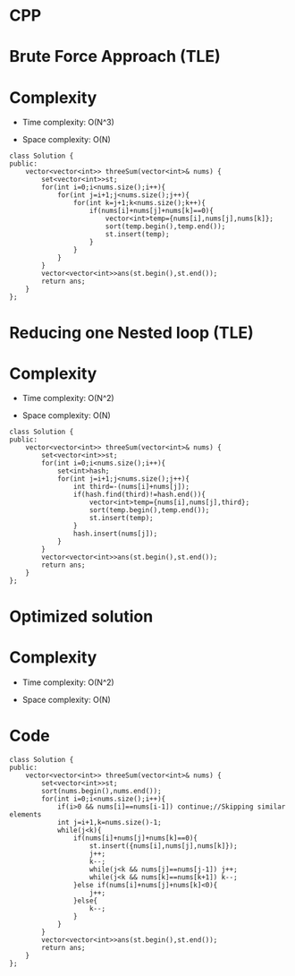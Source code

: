 # CPP

# Brute Force Approach (TLE)
# Complexity
- Time complexity: O(N^3)
<!-- Add your time complexity here, e.g. $$O(n)$$ -->

- Space complexity: O(N)
<!-- Add your space complexity here, e.g. $$O(n)$$ -->

```
class Solution {
public:
    vector<vector<int>> threeSum(vector<int>& nums) {
        set<vector<int>>st;
        for(int i=0;i<nums.size();i++){
            for(int j=i+1;j<nums.size();j++){
                for(int k=j+1;k<nums.size();k++){
                    if(nums[i]+nums[j]+nums[k]==0){
                        vector<int>temp={nums[i],nums[j],nums[k]};
                        sort(temp.begin(),temp.end());
                        st.insert(temp);
                    }
                }
            }
        }
        vector<vector<int>>ans(st.begin(),st.end());
        return ans;
    }
};
```
# Reducing one Nested loop (TLE)

# Complexity
- Time complexity: O(N^2)
<!-- Add your time complexity here, e.g. $$O(n)$$ -->

- Space complexity: O(N)
<!-- Add your space complexity here, e.g. $$O(n)$$ -->

```
class Solution {
public:
    vector<vector<int>> threeSum(vector<int>& nums) {
        set<vector<int>>st;
        for(int i=0;i<nums.size();i++){
            set<int>hash;
            for(int j=i+1;j<nums.size();j++){
                int third=-(nums[i]+nums[j]);
                if(hash.find(third)!=hash.end()){
                    vector<int>temp={nums[i],nums[j],third};
                    sort(temp.begin(),temp.end());
                    st.insert(temp);                
                }
                hash.insert(nums[j]);
            }
        }
        vector<vector<int>>ans(st.begin(),st.end());
        return ans;
    }
};
```
# Optimized solution
# Complexity
- Time complexity: O(N^2)
<!-- Add your time complexity here, e.g. $$O(n)$$ -->

- Space complexity: O(N)
<!-- Add your space complexity here, e.g. $$O(n)$$ -->

# Code
```
class Solution {
public:
    vector<vector<int>> threeSum(vector<int>& nums) {
        set<vector<int>>st;
        sort(nums.begin(),nums.end());
        for(int i=0;i<nums.size();i++){
            if(i>0 && nums[i]==nums[i-1]) continue;//Skipping similar elements
            int j=i+1,k=nums.size()-1;
            while(j<k){
                if(nums[i]+nums[j]+nums[k]==0){
                    st.insert({nums[i],nums[j],nums[k]});
                    j++;
                    k--;
                    while(j<k && nums[j]==nums[j-1]) j++;
                    while(j<k && nums[k]==nums[k+1]) k--;
                }else if(nums[i]+nums[j]+nums[k]<0){
                    j++;
                }else{
                    k--;
                }
            }
        }
        vector<vector<int>>ans(st.begin(),st.end());
        return ans;
    }
};
```
